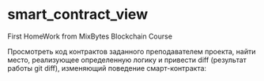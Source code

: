 # smart_contract_view
First HomeWork from MixBytes Blockchain Course

Просмотреть код контрактов заданного преподавателем проекта, найти место, реализующее определенную логику и привести diff (результат работы git diff), изменяющий поведение смарт-контракта:
